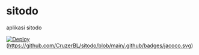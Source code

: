 # sitodo
aplikasi sitodo

[![Deploy](https://github.com/CruzerBL/sitodo/actions/workflows/dpl.yml/badge.svg)](https://github.com/CruzerBL/sitodo/actions/workflows/dpl.yml)
(https://github.com/CruzerBL/sitodo/blob/main/.github/badges/jacoco.svg)
